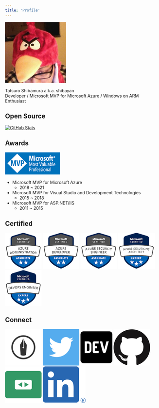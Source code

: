 ```yaml
---
title: 'Profile'
---
```


![Tatsuro Shibamura](./images/shibayan.jpg)

Tatsuro Shibamura a.k.a. shibayan<br>
Developer / Microsoft MVP for Microsoft Azure / Windows on ARM Enthusiast

## Open Source

[![GitHub Stats](https://github-readme-stats.vercel.app/api?username=shibayan&count_private=true&show_icons=true)](https://github.com/shibayan)

## Awards

[![Microsoft MVP](./images/msmvp.png)](https://mvp.microsoft.com/en-us/PublicProfile/4032161)

- Microsoft MVP for Microsoft Azure
  - 2018 ~ 2021
- Microsoft MVP for Visual Studio and Development Technologies
  - 2015 ~ 2018
- Microsoft MVP for ASP.NET/IIS
  - 2011 ~ 2015

## Certified

[![Microsoft Certified: Azure Administrator Associate](./images/microsoft-certified-azure-administrator-associate-az-104.png)](https://www.youracclaim.com/badges/f53f2068-650b-4da9-92a7-37799179996a/public_url)
[![Microsoft Certified: Azure Developer Associate](./images/microsoft-certified-azure-developer-associate.png)](https://www.youracclaim.com/badges/b11ad743-c32d-49ee-9a35-c9988ff8405e/public_url)
[![Microsoft Certified: Azure Security Engineer Associate](./images/microsoft-certified-azure-security-engineer-associate.png)](https://www.youracclaim.com/badges/d495a3e9-04b6-4649-99d1-d0ce24a57590/public_url)
[![Microsoft Certified: Azure Solutions Architect Expert](./images/microsoft-certified-azure-solutions-architect-expert.png)](https://www.youracclaim.com/badges/1fbdd367-f4c1-4985-b3f0-c2b65eee748f/public_url)
[![Microsoft Certified: DevOps Engineer Expert](./images/microsoft-certified-devops-engineer-expert.png)](https://www.youracclaim.com/badges/4ab50eff-b218-4a5d-90fa-13075198717c/public_url)

## Connect

[![Hatena Blog](./images/hatenablog.png)](https://blog.shibayan.jp)
[![Twitter](./images/twitter.png)](https://twitter.com/shibayan)
[![DEV Profile](./images/dev.png)](https://dev.to/shibayan)
[![GitHub](./images/github.png)](https://github.com/shibayan)
[![SpeakerDeck](./images/speakerdeck.png)](https://speakerdeck.com/shibayan)
[![LinkedIn](./images/linkedin.png)](https://www.linkedin.com/in/tatsuro-shibamura/)
